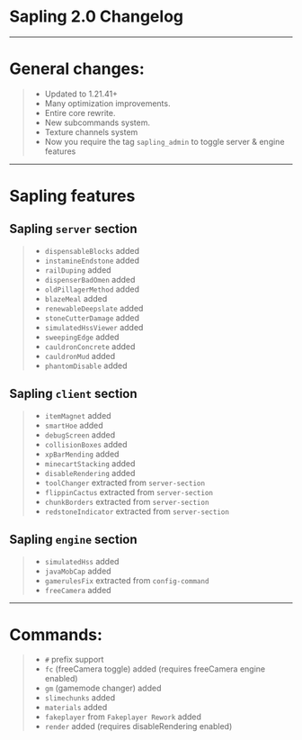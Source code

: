 # Sapling 2.0 Changelog

---

# General changes:
> - Updated to 1.21.41+
> - Many optimization improvements.
> - Entire core rewrite.
> - New subcommands system.
> - Texture channels system
> - Now you require the tag `sapling_admin` to toggle server & engine features
---

# Sapling features
## Sapling `server` section
> - `dispensableBlocks` added
> - `instamineEndstone` added
> - `railDuping` added
> - `dispenserBadOmen` added
> - `oldPillagerMethod` added
> - `blazeMeal` added
> - `renewableDeepslate` added
> - `stoneCutterDamage` added
> - `simulatedHssViewer` added
> - `sweepingEdge` added
> - `cauldronConcrete` added
> - `cauldronMud` added
> - `phantomDisable` added
## Sapling `client` section
> - `itemMagnet` added
> - `smartHoe` added
> - `debugScreen` added
> - `collisionBoxes` added
> - `xpBarMending` added
> - `minecartStacking` added
> - `disableRendering` added
> - `toolChanger` extracted from `server-section`
> - `flippinCactus` extracted from `server-section`
> - `chunkBorders` extracted from `server-section`
> - `redstoneIndicator` extracted from `server-section`
## Sapling `engine` section
> - `simulatedHss` added
> - `javaMobCap` added
> - `gamerulesFix` extracted from `config-command`
> - `freeCamera` added

---

# Commands:
> - `#` prefix support
> - `fc` (freeCamera toggle) added (requires freeCamera engine enabled)
> - `gm` (gamemode changer) added 
> - `slimechunks` added
> - `materials` added
> - `fakeplayer` from `Fakeplayer Rework` added
> - `render` added (requires disableRendering enabled)
